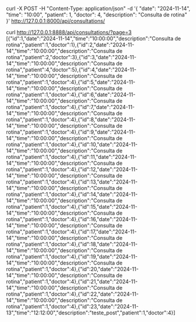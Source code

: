 curl -X POST -H "Content-Type: application/json" -d '{
  "date": "2024-11-14",
  "time": "10:00",
  "patient": 1,
  "doctor": 4,
  "description": "Consulta de rotina"
}' http://127.0.0.1:8000/api/consultations/

curl http://127.0.0.1:8888/api/consultations/?page=3  
[{"id":1,"date":"2024-11-14","time":"10:00:00","description":"Consulta de rotina","patient":1,"doctor":1},{"id":2,"date":"2024-11-14","time":"10:00:00","description":"Consulta de rotina","patient":2,"doctor":3},{"id":3,"date":"2024-11-14","time":"10:00:00","description":"Consulta de rotina","patient":4,"doctor":5},{"id":4,"date":"2024-11-14","time":"10:00:00","description":"Consulta de rotina","patient":1,"doctor":4},{"id":5,"date":"2024-11-14","time":"10:00:00","description":"Consulta de rotina","patient":1,"doctor":4},{"id":6,"date":"2024-11-14","time":"10:00:00","description":"Consulta de rotina","patient":1,"doctor":4},{"id":7,"date":"2024-11-14","time":"10:00:00","description":"Consulta de rotina","patient":1,"doctor":4},{"id":8,"date":"2024-11-14","time":"10:00:00","description":"Consulta de rotina","patient":1,"doctor":4},{"id":9,"date":"2024-11-14","time":"10:00:00","description":"Consulta de rotina","patient":1,"doctor":4},{"id":10,"date":"2024-11-14","time":"10:00:00","description":"Consulta de rotina","patient":1,"doctor":4},{"id":11,"date":"2024-11-14","time":"10:00:00","description":"Consulta de rotina","patient":1,"doctor":4},{"id":12,"date":"2024-11-14","time":"10:00:00","description":"Consulta de rotina","patient":1,"doctor":4},{"id":13,"date":"2024-11-14","time":"10:00:00","description":"Consulta de rotina","patient":1,"doctor":4},{"id":14,"date":"2024-11-14","time":"10:00:00","description":"Consulta de rotina","patient":1,"doctor":4},{"id":15,"date":"2024-11-14","time":"10:00:00","description":"Consulta de rotina","patient":1,"doctor":4},{"id":16,"date":"2024-11-14","time":"10:00:00","description":"Consulta de rotina","patient":1,"doctor":4},{"id":17,"date":"2024-11-14","time":"10:00:00","description":"Consulta de rotina","patient":1,"doctor":4},{"id":18,"date":"2024-11-14","time":"10:00:00","description":"Consulta de rotina","patient":1,"doctor":4},{"id":19,"date":"2024-11-14","time":"10:00:00","description":"Consulta de rotina","patient":1,"doctor":4},{"id":20,"date":"2024-11-14","time":"10:00:00","description":"Consulta de rotina","patient":1,"doctor":4},{"id":21,"date":"2024-11-14","time":"10:00:00","description":"Consulta de rotina","patient":1,"doctor":4},{"id":22,"date":"2024-11-14","time":"10:00:00","description":"Consulta de rotina","patient":1,"doctor":4},{"id":23,"date":"2024-11-13","time":"12:12:00","description":"teste_post","patient":1,"doctor":4}]